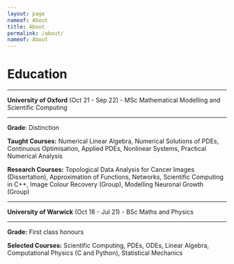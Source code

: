 ```yaml
---
layout: page
nameof: About
title: About
permalink: /about/
nameof: About
---
```

# Education

---

**University of Oxford** (Oct 21 - Sep 22) - MSc Mathematical Modelling and Scientific Computing

---

**Grade**: Distinction

**Taught Courses:** Numerical Linear Algebra, Numerical Solutions of PDEs, Continuous Optimisation, Applied PDEs, Nonlinear Systems, Practical Numerical Analysis

**Research Courses:** Topological Data Analysis for Cancer Images (Dissertation), Approximation of Functions, Networks, Scientific Computing in C++, Image Colour Recovery (Group), Modelling Neuronal Growth (Group)


---

**University of Warwick** (Oct 18 - Jul 21) - BSc Maths and Physics

---

**Grade:** First class honours

**Selected Courses:** Scientific Computing, PDEs, ODEs, Linear Algebra, Computational Physics (C and Python), Statistical Mechanics


